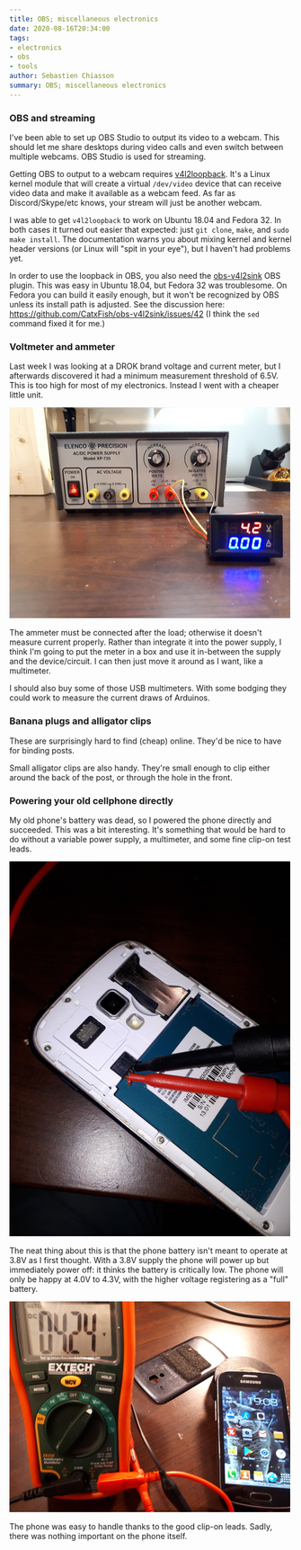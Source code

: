 ```yaml
---
title: OBS; miscellaneous electronics
date: 2020-08-16T20:34:00
tags:
- electronics
- obs
- tools
author: Sebastien Chiasson
summary: OBS; miscellaneous electronics
---
```


### OBS and streaming

I've been able to set up OBS Studio to output its video to a webcam. This should let me share desktops during video calls and even switch between multiple webcams. OBS Studio is used for streaming.

Getting OBS to output to a webcam requires [v4l2loopback](https://github.com/umlaeute/v4l2loopback). It's a Linux kernel module that will create a virtual `/dev/video` device that can receive video data and make it available as a webcam feed. As far as Discord/Skype/etc knows, your stream will just be another webcam.

I was able to get `v4l2loopback` to work on Ubuntu 18.04 and Fedora 32. In both cases it turned out easier that expected: just `git clone`, `make`, and `sudo make install`. The documentation warns you about mixing kernel and kernel header versions (or Linux will "spit in your eye"), but I haven't had problems yet.

In order to use the loopback in OBS, you also need the [obs-v4l2sink](https://github.com/CatxFish/obs-v4l2sink) OBS plugin. This was easy in Ubuntu 18.04, but Fedora 32 was troublesome. On Fedora you can build it easily enough, but it won't be recognized by OBS unless its install path is adjusted. See the discussion here: <https://github.com/CatxFish/obs-v4l2sink/issues/42> (I think the `sed` command fixed it for me.)

### Voltmeter and ammeter

Last week I was looking at a DROK brand voltage and current meter, but I afterwards discovered it had a minimum measurement threshold of 6.5V. This is too high for most of my electronics. Instead I went with a cheaper little unit.

![The meter connected to my power supply](images/20200816_192308.jpg)

The ammeter must be connected after the load; otherwise it doesn't measure current properly. Rather than integrate it into the power supply, I think I'm going to put the meter in a box and use it in-between the supply and the device/circuit. I can then just move it around as I want, like a multimeter.

I should also buy some of those USB multimeters. With some bodging they could work to measure the current draws of Arduinos.

### Banana plugs and alligator clips

These are surprisingly hard to find (cheap) online. They'd be nice to have for binding posts.

Small alligator clips are also handy. They're small enough to clip either around the back of the post, or through the hole in the front.

### Powering your old cellphone directly

My old phone's battery was dead, so I powered the phone directly and succeeded. This was a bit interesting. It's something that would be hard to do without a variable power supply, a multimeter, and some fine clip-on test leads.

![Clip-on test leads on the battery pins](images/20200811_194900.jpg)

The neat thing about this is that the phone battery isn't meant to operate at 3.8V as I first thought. With a 3.8V supply the phone will power up but immediately power off: it thinks the battery is critically low. The phone will only be happy at 4.0V to 4.3V, with the higher voltage registering as a "full" battery.

![Powered phone at 4.2V](images/20200811_201008.jpg)

The phone was easy to handle thanks to the good clip-on leads. Sadly, there was nothing important on the phone itself.

